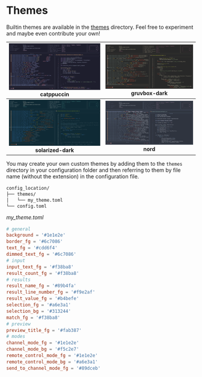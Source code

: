 # Themes
Builtin themes are available in the [themes](https://github.com/alexpasmantier/television/tree/main/themes) directory. Feel free to experiment and maybe even contribute your own!

|          ![catppuccin](../assets/catppuccin.png "catppuccin") catppuccin           | ![gruvbox](../assets/gruvbox.png "gruvbox") gruvbox-dark |
| :--------------------------------------------------------------------------------: | :------------------------------------------------------: |
| ![solarized-dark](../assets/solarized-dark.png "gruvbox-light") **solarized-dark** |       ![nord](../assets/nord.png "nord") **nord**        |

You may create your own custom themes by adding them to the `themes` directory in your configuration folder and then referring to them by file name (without the extension) in the configuration file.
```
config_location/
├── themes/
│   └── my_theme.toml
└── config.toml
```

*my_theme.toml*
```toml
# general
background = '#1e1e2e'
border_fg = '#6c7086'
text_fg = '#cdd6f4'
dimmed_text_fg = '#6c7086'
# input
input_text_fg = '#f38ba8'
result_count_fg = '#f38ba8'
# results
result_name_fg = '#89b4fa'
result_line_number_fg = '#f9e2af'
result_value_fg = '#b4befe'
selection_fg = '#a6e3a1'
selection_bg = '#313244'
match_fg = '#f38ba8'
# preview
preview_title_fg = '#fab387'
# modes
channel_mode_fg = '#1e1e2e'
channel_mode_bg = '#f5c2e7'
remote_control_mode_fg = '#1e1e2e'
remote_control_mode_bg = '#a6e3a1'
send_to_channel_mode_fg = '#89dceb'
```